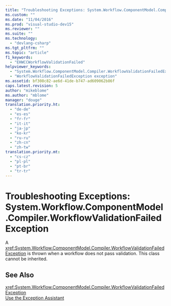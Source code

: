```yaml
---
title: "Troubleshooting Exceptions: System.Workflow.ComponentModel.Compiler.WorkflowValidationFailedException | Microsoft Docs"
ms.custom: ""
ms.date: "11/04/2016"
ms.prod: "visual-studio-dev15"
ms.reviewer: ""
ms.suite: ""
ms.technology: 
  - "devlang-csharp"
ms.tgt_pltfrm: ""
ms.topic: "article"
f1_keywords: 
  - "EHWCCWorkflowValidationFailed"
helpviewer_keywords: 
  - "System.Workflow.ComponentModel.Compiler.WorkflowValidationFailedException exception"
  - "WorkflowValidationFailedException exception"
ms.assetid: bf308c82-ae6d-41de-b747-ad609062b86f
caps.latest.revision: 5
author: "mikeblome"
ms.author: "mblome"
manager: "douge"
translation.priority.ht: 
  - "de-de"
  - "es-es"
  - "fr-fr"
  - "it-it"
  - "ja-jp"
  - "ko-kr"
  - "ru-ru"
  - "zh-cn"
  - "zh-tw"
translation.priority.mt: 
  - "cs-cz"
  - "pl-pl"
  - "pt-br"
  - "tr-tr"
---
```

# Troubleshooting Exceptions: System.Workflow.ComponentModel.Compiler.WorkflowValidationFailedException
A <xref:System.Workflow.ComponentModel.Compiler.WorkflowValidationFailedException> is thrown when a workflow does not pass validation. This class cannot be inherited.  
  
## See Also  
 <xref:System.Workflow.ComponentModel.Compiler.WorkflowValidationFailedException>   
 [Use the Exception Assistant](../Topic/How%20to:%20Use%20the%20Exception%20Assistant.md)